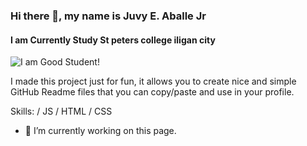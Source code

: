 ### Hi there 👋, my name is Juvy E. Aballe Jr
#### I am Currently Study St peters college iligan city
![I am Good Student!](https://i.pinimg.com/736x/d0/c5/e1/d0c5e1d61d1972560dc19902afbd29b1.jpg)

I made this project just for fun, it allows you to create nice and simple GitHub Readme files that you can copy/paste and use in your profile.

Skills:   / JS / HTML / CSS

- 🔭 I’m currently working on this page. 




